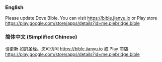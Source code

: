 ### English
Please update Dove Bible. You can visit https://bible.jianyu.io or Play store https://play.google.com/store/apps/details?id=me.piebridge.bible

### 简体中文 (Simplified Chinese)
请更新 如鸽圣经。您可访问 https://bible.jianyu.io 或 Play 商店 https://play.google.com/store/apps/details?id=me.piebridge.bible
